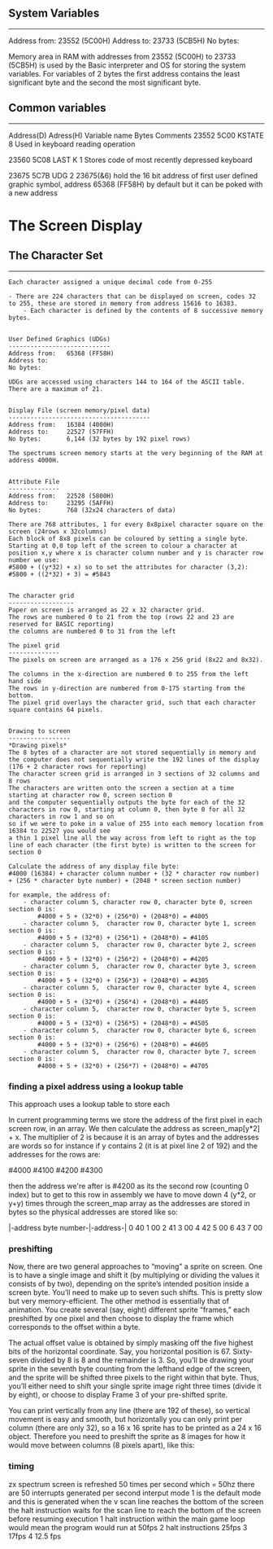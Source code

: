 ## System Variables
----------------
Address from:	23552 (5C00H)
Address to:		23733 (5CB5H)
No bytes:				

Memory area in RAM with addresses from 23552 (5C00H) to 23733 (5CB5H) is used by the Basic interpreter and OS for storing the system variables.
For variables of 2 bytes the first address contains the least significant byte and the second the most significant byte.

## Common variables
----------------
Address(D)		Adress(H)		Variable name		Bytes		Comments
23552			5C00			KSTATE				8			Used in keyboard reading operation

23560			5C08			LAST K				1			Stores code of most recently depressed keyboard

23675			5C7B			UDG					2			23675(&6) hold the 16 bit address of first user defined graphic symbol,
																address 65368 (FF58H) by default but it can be poked with a new address
																

# The Screen Display

## The Character Set
-----------------

	Each character assigned a unique decimal code from 0-255

	- There are 224 characters that can be displayed on screen, codes 32 to 255, these are stored in memory from address 15616 to 16383.
		- Each character is defined by the contents of 8 successive memory bytes.


	User Defined Graphics (UDGs)
	----------------------------
	Address from:	65368 (FF58H)
	Address to:		
	No bytes:		

	UDGs are accessed using characters 144 to 164 of the ASCII table.
	There are a maximum of 21. 


	Display File (screen memory/pixel data)
	---------------------------------------
	Address from:	16384 (4000H)
	Address to:		22527 (57FFH)
	No bytes:		6,144 (32 bytes by 192 pixel rows)

	The spectrums screen memory starts at the very beginning of the RAM at address 4000H.


	Attribute File
	--------------
	Address from:	22528 (5800H)
	Address to:		23295 (5AFFH)
	No bytes:		768 (32x24 characters of data)	

	There are 768 attributes, 1 for every 8x8pixel character square on the screen (24rows x 32columns)
	Each block of 8x8 pixels can be coloured by setting a single byte.
	Starting at 0,0 top left of the screen to colour a character at position x,y where x is character column number and y is character row number we use:
    #5800 + ((y*32) + x) so to set the attributes for character (3,2):
	#5800 + ((2*32) + 3) = #5843


	The character grid
	------------------
	Paper on screen is arranged as 22 x 32 character grid.
	The rows are numbered 0 to 21 from the top (rows 22 and 23 are reserved for BASIC reporting)
	the columns are numbered 0 to 31 from the left

 	The pixel grid
	--------------
	The pixels on screen are arranged as a 176 x 256 grid (8x22 and 8x32).
	
	The columns in the x-direction are numbered 0 to 255 from the left hand side
	The rows in y-direction are numbered from 0-175 starting from the bottom.
	The pixel grid overlays the character grid, such that each character square contains 64 pixels.
	
	
	Drawing to screen
	-----------------
	*Drawing pixels*
	The 8 bytes of a character are not stored sequentially in memory and the computer does not sequentially write the 192 lines of the display (176 + 2 character rows for reporting)
	The character screen grid is arranged in 3 sections of 32 columns and 8 rows 
	The characters are written onto the screen a section at a time starting at character row 0, screen section 0 
	and the computer sequentially outputs the byte for each of the 32 characters in row 0, starting at column 0, then byte 0 for all 32 characters in row 1 and so on 
	so if we were to poke in a value of 255 into each memory location from 16384 to 22527 you would see 
	a thin 1 pixel line all the way across from left to right as the top line of each character (the first byte) is written to the screen for section 0
	
	Calculate the address of any display file byte:
	#4000 (16384) + character column number + (32 * character row number) + (256 * character byte number) + (2048 * screen section number)
	
	for example, the address of: 
		- character column 5, character row 0, character byte 0, screen section 0 is:
			#4000 + 5 + (32*0) + (256*0) + (2048*0) = #4005
		- character column 5,  character row 0, character byte 1, screen section 0 is: 
			#4000 + 5 + (32*0) + (256*1) + (2048*0) = #4105
		- character column 5,  character row 0, character byte 2, screen section 0 is: 
			#4000 + 5 + (32*0) + (256*2) + (2048*0) = #4205
		- character column 5,  character row 0, character byte 3, screen section 0 is: 
			#4000 + 5 + (32*0) + (256*3) + (2048*0) = #4305
		- character column 5,  character row 0, character byte 4, screen section 0 is: 
			#4000 + 5 + (32*0) + (256*4) + (2048*0) = #4405
		- character column 5,  character row 0, character byte 5, screen section 0 is: 
			#4000 + 5 + (32*0) + (256*5) + (2048*0) = #4505
		- character column 5,  character row 0, character byte 6, screen section 0 is: 
			#4000 + 5 + (32*0) + (256*6) + (2048*0) = #4605
		- character column 5,  character row 0, character byte 7, screen section 0 is: 
			#4000 + 5 + (32*0) + (256*7) + (2048*0) = #4705
	
	
### finding a pixel address using a lookup table

This approach uses a lookup table to store each 

In current programming terms we store the address of the first pixel in each screen row, in an array. We then calculate the address as screen_map[y*2] + x. The multiplier of 2 is because it is an array of bytes and the addresses are words
so for instance if y contains 2 (it is at pixel line 2 of 192) and the addresses for the rows are:

#4000
#4100
#4200
#4300

then the address we're after is #4200 as its the second row (counting 0 index) but to get to this row in assembly we have to move down 4 (y*2, or y+y) times through the screen_map array as the addresses are stored in bytes so the physical addresses are stored like so:

|-address byte number-|-address-|
		0				40
		1				00
		2				41
		3				00
		4				42
		5				00
		6				43
		7				00


### preshifting

Now, there are two general approaches to “moving” a sprite on screen. One is to have a single image and shift it (by multiplying or dividing the values it consists of by two), depending on the sprite’s intended position inside a screen byte. You’ll need to make up to seven such shifts. This is pretty slow but very memory-efficient. The other method is essentially that of animation. You create several (say, eight) different sprite “frames,” each preshifted by one pixel and then choose to display the frame which corresponds to the offset within a byte.

The actual offset value is obtained by simply masking off the five highest bits of the horizontal coordinate. Say, you horizontal position is 67. Sixty-seven divided by 8 is 8 and the remainder is 3. So, you’ll be drawing your sprite in the seventh byte counting from the lefthand edge of the screen, and the sprite will be shifted three pixels to the right within that byte. Thus, you’ll either need to shift your single sprite image right three times (divide it by eight), or choose to display Frame 3 of your pre-shifted sprite.


You can print vertically from any line (there are 192 of these), so vertical movement is easy and smooth, but horizontally you can only print per column (there are only 32), so a 16 x 16 sprite has to be printed as a 24 x 16 object. Therefore you need to preshift the sprite as 8 images for how it would move between columns (8 pixels apart), like this:


### timing

zx spectrum screen is refreshed 50 times per second which = 50hz
there are 50 interrupts generated per second 
interput mode 1 is the default mode and this is generated when the v scan line reaches the bottom of the screen
the halt instruction waits for the scan line to reach the bottom of the screen before resuming execution
1 halt instruction within the main game loop would mean the program would run at 50fps
2 halt instructions 25fps
3 17fps
4 12.5 fps